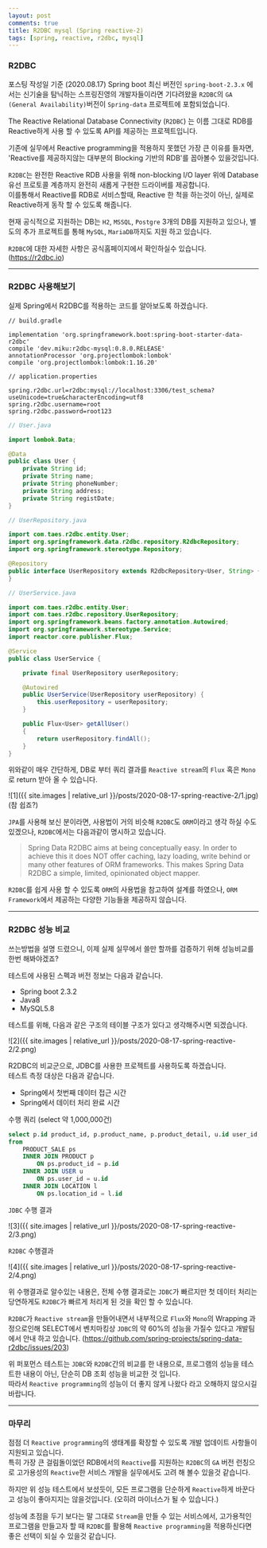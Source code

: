 ```yaml
---
layout: post
comments: true
title: R2DBC mysql (Spring reactive-2)
tags: [spring, reactive, r2dbc, mysql]
---
```


### R2DBC
포스팅 작성일 기준 (2020.08.17) Spring boot 최신 버전인 `spring-boot-2.3.x` 에서는 신기술을 탐닉하는 스프링진영의 개발자들이라면 기다려왔을 `R2DBC`의 `GA (General Availability)`버전이 `Spring-data` 프로젝트에 포함되었습니다.

The Reactive Relational Database Connectivity (`R2DBC`) 는 이름 그대로 RDB를 Reactive하게 사용 할 수 있도록 API를 제공하는 프로젝트입니다.  

기존에 실무에서 Reactive programming을 적용하지 못했던 가장 큰 이유를 들자면, 'Reactive를 제공하지않는 대부분의 Blocking 기반의 RDB'를 꼽아볼수 있을것입니다.  

`R2DBC`는 완전한 Reactive RDB 사용을 위해 non-blocking I/O layer 위에 Database 유선 프로토콜 계층까지 완전히 새롭게 구현한 드라이버를 제공합니다.  
이를통해서 Reactive를 RDB로 서비스할때, Reactive 한 척을 하는것이 아닌, 실제로 Reactive하게 동작 할 수 있도록 해줍니다.

현재 공식적으로 지원하는 DB는 `H2`, `MSSQL`, `Postgre` 3개의 DB를 지원하고 있으나, 별도의 추가 프로젝트를 통해 `MySQL`, `MariaDB`까지도 지원 하고 있습니다.

`R2DBC`에 대한 자세한 사항은 공식홈페이지에서 확인하실수 있습니다.  
(https://r2dbc.io)

---

### R2DBC 사용해보기

실제 Spring에서 R2DBC를 적용하는 코드를 알아보도록 하겠습니다.
```
// build.gradle

implementation 'org.springframework.boot:spring-boot-starter-data-r2dbc'
compile 'dev.miku:r2dbc-mysql:0.8.0.RELEASE'
annotationProcessor 'org.projectlombok:lombok'
compile 'org.projectlombok:lombok:1.16.20'

```

```
// application.properties

spring.r2dbc.url=r2dbc:mysql://localhost:3306/test_schema?useUnicode=true&characterEncoding=utf8
spring.r2dbc.username=root
spring.r2dbc.password=root123
```

```java
// User.java

import lombok.Data;

@Data
public class User {
    private String id;
    private String name;
    private String phoneNumber;
    private String address;
    private String registDate;
}
```

```java
// UserRepository.java

import com.taes.r2dbc.entity.User;
import org.springframework.data.r2dbc.repository.R2dbcRepository;
import org.springframework.stereotype.Repository;

@Repository
public interface UserRepository extends R2dbcRepository<User, String> {
}

```

```java
// UserService.java

import com.taes.r2dbc.entity.User;
import com.taes.r2dbc.repository.UserRepository;
import org.springframework.beans.factory.annotation.Autowired;
import org.springframework.stereotype.Service;
import reactor.core.publisher.Flux;

@Service
public class UserService {

    private final UserRepository userRepository;

    @Autowired
    public UserService(UserRepository userRepository) {
        this.userRepository = userRepository;
    }

    public Flux<User> getAllUser()
    {
        return userRepository.findAll();
    }
}
```
위와같이 매우 간단하게, DB로 부터 쿼리 결과를 `Reactive stream`의 `Flux` 혹은 `Mono`로 return 받아 올 수 있습니다.  

![1]({{ site.images | relative_url }}/posts/2020-08-17-spring-reactive-2/1.jpg)   
(참 쉽죠?)

`JPA`를 사용해 보신 분이라면, 사용법이 거의 비슷해 `R2DBC`도 `ORM`이라고 생각 하실 수도 있겠으나, `R2DBC`에서는 다음과같이 명시하고 있습니다.

> Spring Data R2DBC aims at being conceptually easy. In order to achieve this it does NOT offer caching, lazy loading, write behind or many other features of ORM frameworks. This makes Spring Data R2DBC a simple, limited, opinionated object mapper.

`R2DBC`를 쉽게 사용 할 수 있도록 `ORM`의 사용법을 참고하여 설계를 하였으나, `ORM Framework`에서 제공하는 다양한 기능들을 제공하지 않습니다.


---

### R2DBC 성능 비교

쓰는방법을 설명 드렸으니, 이제 실제 실무에서 쓸만 할까를 검증하기 위해 성능비교를 한번 해봐야겠죠?

테스트에 사용된 스펙과 버전 정보는 다음과 같습니다.

- Spring boot 2.3.2
- Java8
- MySQL5.8

테스트를 위해, 다음과 같은 구조의 테이블 구조가 있다고 생각해주시면 되겠습니다.

![2]({{ site.images | relative_url }}/posts/2020-08-17-spring-reactive-2/2.png)   

R2DBC의 비교군으로, JDBC를 사용한 프로젝트를 사용하도록 하겠습니다.  
테스트 측정 대상은 다음과 같습니다.
- Spring에서 첫번째 데이터 접근 시간
- Spring에서 데이터 처리 완료 시간


수행 쿼리 (select 약 1,000,000건)

```sql
select p.id product_id, p.product_name, p.product_detail, u.id user_id, u.name user_name, l.id location_id, l.name location_name 
from 
	PRODUCT_SALE ps 
    INNER JOIN PRODUCT p 
		ON ps.product_id = p.id
	INNER JOIN USER u
		ON ps.user_id = u.id 
	INNER JOIN LOCATION l
		ON ps.location_id = l.id
```

`JDBC` 수행 결과

![3]({{ site.images | relative_url }}/posts/2020-08-17-spring-reactive-2/3.png)   

`R2DBC` 수행결과

![4]({{ site.images | relative_url }}/posts/2020-08-17-spring-reactive-2/4.png)   

위 수행결과로 알수있는 내용은, 전체 수행 결과로는 `JDBC`가 빠르지만 첫 데이터 처리는 당연하게도 `R2DBC`가 빠르게 처리게 된 것을 확인 할 수 있습니다. 


`R2DBC`가 `Reactive stream`을 만들어내면서 내부적으로 `Flux`와 `Mono`의 Wrapping 과정으로인해 SELECT에서 벤치마킹상 `JDBC`의 약 60%의 성능을 가질수 있다고 개발팀에서 안내 하고 있습니다. (https://github.com/spring-projects/spring-data-r2dbc/issues/203)

위 퍼포먼스 테스트는 `JDBC`와 `R2DBC`간의 비교를 한 내용으로, 프로그램의 성능을 테스트한 내용이 아닌, 단순히 DB 조회 성능을 비교한 것 입니다.  
따라서 `Reactive programming`의 성능이 더 좋지 않게 나왔다 라고 오해하지 않으시길 바랍니다.

---

### 마무리

점점 더 `Reactive programming`의 생태계를 확장할 수 있도록 개발 업데이트 사항들이 지원되고 있습니다.  
특히 가장 큰 걸림돌이었던 RDB에서의 `Reactive`를 지원하는 `R2DBC`의 `GA` 버전 런칭으로 고가용성의 `Reactive`한 서비스 개발을 실무에서도 고려 해 볼수 있을것 같습니다.  

하지만 위 성능 테스트에서 보셨듯이, 모든 프로그램을 단순하게 `Reactive`하게 바꾼다고 성능이 좋아지지는 않을것입니다. (오히려 마이너스가 될 수 있습니다.)  

성능에 초점을 두기 보다는 말 그대로 `Stream`을 만들 수 있는 서비스에서, 고가용적인 프로그램을 만들고자 할 때 `R2DBC`를 활용해 `Reactive programming`을 적용하신다면 좋은 선택이 되실 수 있을것 같습니다.


